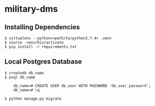 # military-dms

## Installing Dependencies
```
$ virtualenv --python=<path/to/python3.7.4> .venv
$ source .venv/bin/activate
$ pip install -r requirements.txt
```

## Local Postgres Database
```
$ createdb db_name
$ psql db_name

    db_name=# CREATE USER db_user WITH PASSWORD 'db_user_password';
    db_name=# \q
    
$ python manage.py migrate
```
